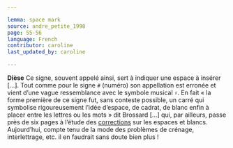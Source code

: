 ```yaml
---

lemma: space mark
source: andre_petite_1998
page: 55-56
language: French
contributor: caroline
last_updated_by: caroline

---
```


**Dièse** Ce signe, souvent appelé ainsi, sert à indiquer une espace à insérer [...]. Tout comme pour le signe `#` (numéro) son appellation est erronée et vient d’une vague ressemblance avec le symbole musical `♯`. En fait « la forme première de ce signe fut, sans conteste possible, un carré qui symbolise rigoureusement l’idée d’espace, de cadrat, de blanc enfin à placer entre les lettres ou les mots » dit Brossard [...] qui, par ailleurs, passe près de six pages à l’étude des [corrections](correction.html) sur les espaces et blancs. Aujourd’hui, compte tenu de la mode des problèmes de crénage, interlettrage, etc. il en faudrait sans doute bien plus !
